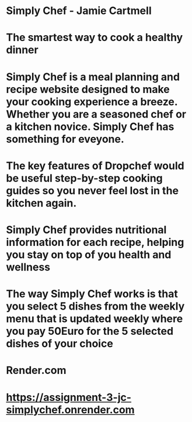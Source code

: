 # Simply Chef - Jamie Cartmell

# The smartest way to cook a healthy dinner

# Simply Chef is a meal planning and recipe website designed to make your cooking experience a breeze. Whether you are a seasoned chef or a kitchen novice. Simply Chef has something for eveyone.

# The key features of Dropchef would be useful step-by-step cooking guides so you never feel lost in the kitchen again.

# Simply Chef provides nutritional information for each recipe, helping you stay on top of you health and wellness

# The way Simply Chef works is that you select 5 dishes from the weekly menu that is updated weekly where you pay 50Euro for the 5 selected dishes of your choice

# Render.com

# https://assignment-3-jc-simplychef.onrender.com
